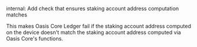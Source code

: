 internal: Add check that ensures staking account address computation matches

This makes Oasis Core Ledger fail if the staking account address computed on
the device doesn't match the staking account address computed via Oasis Core's
functions.
